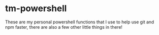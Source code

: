 # tm-powershell
These are my personal powershell functions that I use to help use git and npm faster, there are also a few other little things in there!
